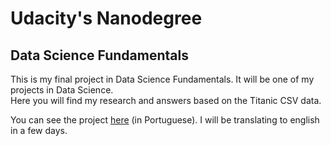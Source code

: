<h1>Udacity's Nanodegree</h1>
<h2>Data Science Fundamentals</h2>
<p>This is my final project in Data Science Fundamentals. It will be one of my projects in Data Science.<br>Here you will find my research and answers based on the Titanic CSV data.</p>

<p>You can see the project <a href="https://github.com/felipefgoncalves/titanic_fds1/blob/master/Projeto%20Final%20-%20Titanic%20Dataset.ipynb">here</a> (in Portuguese). I will be translating to english in a few days.</p>
